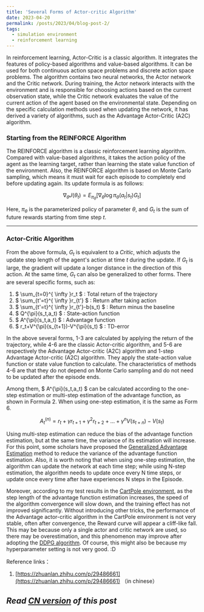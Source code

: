 ```yaml
---
title: 'Several Forms of Actor-critic Algorithm'
date: 2023-04-20
permalink: /posts/2023/04/blog-post-2/
tags:
  - simulation environment
  - reinforcement learning
---
```


In reinforcement learning, Actor-Critic is a classic algorithm. It integrates the features of policy-based algorithms and value-based algorithms. It can be used for both continuous action space problems and discrete action space problems. The algorithm contains two neural networks, the Actor network and the Critic network. During training, the Actor network interacts with the environment and is responsible for choosing actions based on the current observation state, while the Critic network evaluates the value of the current action of the agent based on the environmental state. Depending on the specific calculation methods used when updating the network, it has derived a variety of algorithms, such as the Advantage Actor-Critic (A2C) algorithm.

### Starting from the REINFORCE Algorithm

The REINFORCE algorithm is a classic reinforcement learning algorithm. Compared with value-based algorithms, it takes the action policy of the agent as the learning target, rather than learning the state value function of the environment. Also, the REINFORCE algorithm is based on Monte Carlo sampling, which means it must wait for each episode to completely end before updating again. Its update formula is as follows:

$$ \nabla_{\theta} J(\theta_t) = E_{\pi_{\theta}}[\nabla_{\theta} \log \pi_{\theta}(a_t|s_t)G_t]$$

Here, $\pi_{\theta}$ is the parameterized policy of parameter $\theta$, and $G_t$ is the sum of future rewards starting from time step $t$.

------
### Actor-Critic Algorithm

From the above formula, $G_t$ is equivalent to a *Critic*, which adjusts the update step length of the agent's action at time $t$ during the update. If $G_t$ is large, the gradient will update a longer distance in the direction of this action. At the same time, $G_t$ can also be generalized to other forms. There are several specific forms, such as:

1. $ \sum_{t=0}^{ \infty }r_t $ : Total return of the trajectory
2. $ \sum_{t'=t}^{ \infty }r_{t'} $ : Return after taking action
3. $ \sum_{t'=t}^{ \infty }r_{t'}-b(s_t) $ : Return minus the baseline
4. $ Q^{\pi}(s_t,a_t) $ : State-action function
5. $ A^{\pi}(s_t,a_t) $ : Advantage function
6. $ r_t+V^{\pi}(s_{t+1})-V^{\pi}(s_t) $ : TD-error

In the above several forms, 1-3 are calculated by applying the return of the trajectory, while 4-6 are the classic Actor-critic algorithm, and 5-6 are respectively the Advantage Actor-critic (A2C) algorithm and 1-step Advantage Actor-critic (A2C) algorithm. They apply the state-action value function or state value function to calculate. The characteristics of methods 4-6 are that they do not depend on Monte Carlo sampling and do not need to be updated after the episode ends.

Among them, $ A^{\pi}(s_t,a_t) $ can be calculated according to the one-step estimation or multi-step estimation of the advantage function, as shown in Formula 2. When using one-step estimation, it is the same as Form 6.

$$ A^{(n)}_t = r_t + \gamma r_{t+1} + \gamma ^2 r_{t+2} + ... + \gamma^n V(s_{t+n}) - V(s_t) $$

Using multi-step estimation can reduce the bias of the advantage function estimation, but at the same time, the variance of its estimation will increase. For this point, some scholars have proposed the [Generalized Advantage Estimation](https://arxiv.org/abs/1506.02438) method to reduce the variance of the advantage function estimation. Also, it is worth noting that when using one-step estimation, the algorithm can update the network at each time step; while using N-step estimation, the algorithm needs to update once every N time steps, or update once every time after have experiences N steps in the Episode.

Moreover, according to my test results in the [CartPole environment](https://www.gymlibrary.dev/environments/classic_control/cart_pole/), as the step length of the advantage function estimation increases, the speed of the algorithm convergence will slow down, and the training effect has not improved significantly. Without introducing other tricks, the performance of the Advantage actor-critic algorithm in the CartPole environment is not very stable, often after convergence, the Reward curve will appear a cliff-like fall. This may be because only a single actor and critic network are used, so there may be overestimation, and this phenomenon may improve after adopting the [DDPG algorithm](https://arxiv.org/abs/1509.02971). Of course, this might also be because my hyperparameter setting is not very good. :D

Reference links：
1. [https://zhuanlan.zhihu.com/p/29486661](https://zhuanlan.zhihu.com/p/29486661) （in chinese）

*Read [CN version](https://yqwang96.github.io/cnposts/2023/04/blog-post-2/) of this post*
------